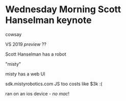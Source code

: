 # Wednesday Morning Scott Hanselman keynote

cowsay

VS 2019 *preview* ??

Scott Hanselman has a robot

"misty"

misty has a web UI

sdk.mistyrobotics.com
JS too
costs like $3k :(

ran on an ios device - *no mac*!


